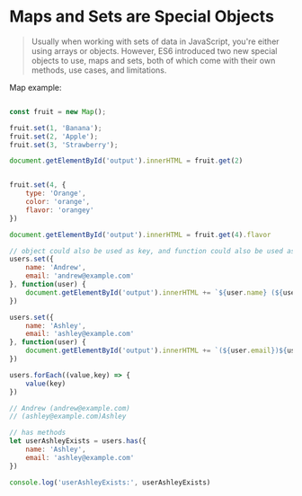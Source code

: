 # Maps and Sets are Special Objects

> Usually when working with sets of data in JavaScript, you're either using arrays or objects. However, ES6 introduced two new special objects to use, maps and sets, both of which come with their own methods, use cases, and limitations.

Map example:

```JavaScript

const fruit = new Map();

fruit.set(1, 'Banana');
fruit.set(2, 'Apple');
fruit.set(3, 'Strawberry');

document.getElementById('output').innerHTML = fruit.get(2)


fruit.set(4, {
    type: 'Orange',
    color: 'orange',
    flavor: 'orangey'
})

document.getElementById('output').innerHTML = fruit.get(4).flavor

```

```JavaScript
// object could also be used as key, and function could also be used as value in map
users.set({
    name: 'Andrew',
    email: 'andrew@example.com'
}, function(user) {
    document.getElementById('output').innerHTML += `${user.name} (${user.email}) <br>`
})

users.set({
    name: 'Ashley',
    email: 'ashley@example.com'
}, function(user) {
    document.getElementById('output').innerHTML += `(${user.email})${user.name} <br>`
})

users.forEach((value,key) => {
    value(key)
})

// Andrew (andrew@example.com)
// (ashley@example.com)Ashley

// has methods
let userAshleyExists = users.has({
    name: 'Ashley',
    email: 'ashley@example.com'
})

console.log('userAshleyExists:', userAshleyExists)
```
